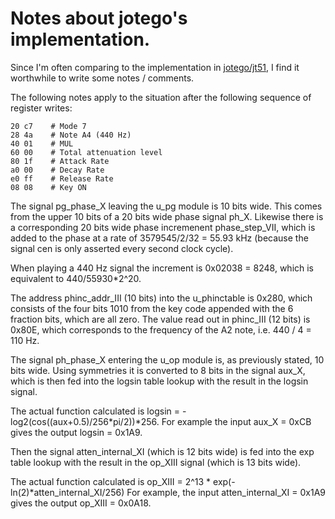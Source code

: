 # Notes about jotego's implementation.

Since I'm often comparing to the implementation in
[jotego/jt51](https://github.com/jotego/jt51/), I find it worthwhile to write
some notes / comments.

The following notes apply to the situation after the following sequence of
register writes:

```
20 c7    # Mode 7
28 4a    # Note A4 (440 Hz)
40 01    # MUL
60 00    # Total attenuation level
80 1f    # Attack Rate
a0 00    # Decay Rate
e0 ff    # Release Rate
08 08    # Key ON
```

The signal pg\_phase\_X leaving the u\_pg module is 10 bits wide. This comes
from the upper 10 bits of a 20 bits wide phase signal ph\_X. Likewise there is
a corresponding 20 bits wide phase incremenent phase\_step\_VII, which is added
to the phase at a rate of 3579545/2/32 = 55.93 kHz (because the signal cen is
only asserted every second clock cycle).

When playing a 440 Hz signal the increment is 0x02038 = 8248, which is
equivalent to 440/55930\*2^20.

The address phinc\_addr\_III (10 bits) into the u\_phinctable is 0x280, which
consists of the four bits 1010 from the key code appended with the 6 fraction
bits, which are all zero. The value read out in phinc\_III (12 bits) is 0x80E,
which corresponds to the frequency of the A2 note, i.e. 440 / 4 = 110 Hz.

The signal ph\_phase\_X entering the u\_op module is, as previously stated, 10
bits wide.  Using symmetries it is converted to 8 bits in the signal aux\_X,
which is then fed into the logsin table lookup with the result in the logsin
signal.

The actual function calculated is
logsin = -log2(cos((aux+0.5)/256\*pi/2))\*256.
For example the input aux\_X = 0xCB gives the output logsin = 0x1A9.

Then the signal atten\_internal\_XI (which is 12 bits wide) is fed into the exp
table lookup with the result in the op\_XIII signal (which is 13 bits wide).

The actual function calculated is
op\_XIII = 2^13 \* exp(-ln(2)\*atten\_internal\_XI/256)
For example, the input atten\_internal\_XI = 0x1A9 gives the output op\_XIII =
0x0A18.

